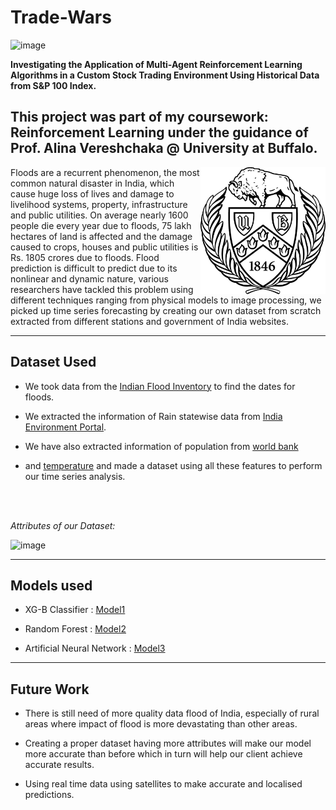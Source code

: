 # Trade-Wars


![image](https://github.com/Ceasor06/Trade-Wars/assets/105945382/e56d9574-a20b-4311-a740-e8216114f34d)

**Investigating the Application of Multi-Agent Reinforcement Learning Algorithms in a Custom Stock Trading Environment Using Historical Data from S&P 100 Index.**

## This project was part of my coursework: Reinforcement Learning under the guidance of Prof. Alina Vereshchaka @ University at Buffalo.
<img align="right" width=200 src="https://github.com/Ceasor06/Trade-Wars/blob/main/7cb45faf3f3893fcb6590466ef69a51a.jpg" />

Floods are a recurrent phenomenon, the most common natural disaster in India, which cause huge loss of lives and 
damage to livelihood systems, property, 
infrastructure and public utilities. 
On average nearly 1600 people die every year due to floods, 75 lakh hectares of land is affected and the damage caused to crops, 
houses and public utilities is Rs. 1805 crores due to floods.
Flood prediction is difficult to predict due to its nonlinear and dynamic nature, 
various researchers have tackled this problem using different techniques ranging from physical models to image processing, 
we picked up time series forecasting by creating our own dataset from scratch extracted from different stations and government of India websites.

<hr>

## Dataset Used 

- We took data from the [Indian Flood Inventory](https://link.springer.com/article/10.1007/s11069-021-04698-6) to find the dates for floods.

- We extracted the information of Rain statewise data from [India Environment Portal](http://www.indiaenvironmentportal.org.in/media/iep/infographics/Rainfall%20in%20India/112%20years%20of%20rainfall.html).

- We have also extracted information of population from [world bank](https://data.worldbank.org/indicator/SP.POP.TOTL?locations=IN)  

- and [temperature](https://www.kaggle.com/datasets/berkeleyearth/climate-change-earth-surface-temperature-data ) and made a dataset using all these features to perform our time series analysis.

<br>
</br>

_Attributes of our Dataset:_

<img width="569" alt="image" src="https://user-images.githubusercontent.com/105945382/211894966-895f0fe1-d009-46c2-ba97-2e4282ab525c.png">



<hr>

## Models used

- XG-B Classifier : [Model1](https://github.com/Ceasor06/Machine-Learning-aided-Flood-Forecasting/tree/main/Model1)

- Random Forest : [Model2](https://github.com/Ceasor06/Machine-Learning-aided-Flood-Forecasting/tree/main/Model2)

- Artificial Neural Network : [Model3](https://github.com/Ceasor06/Machine-Learning-aided-Flood-Forecasting/tree/main/Model3)

<hr>

## Future Work

- There is still need of more quality data flood of India, especially of rural areas where impact of flood is more devastating than other areas. 

- Creating a proper dataset having more attributes will make our model more accurate than before which in turn will help our client achieve accurate results.

- Using real time data using satellites to make accurate and localised predictions.

